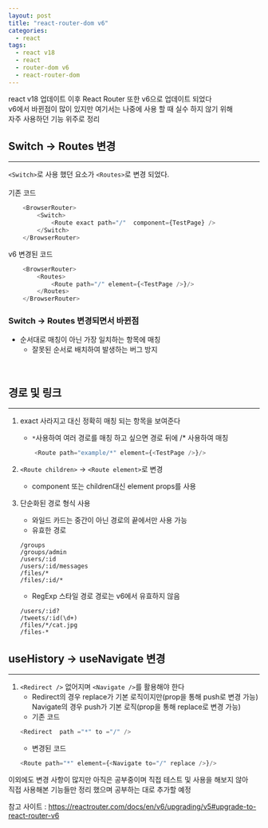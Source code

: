 ```yaml
---
layout: post
title: "react-router-dom v6"
categories:
  - react
tags:
  - react v18
  - react
  - router-dom v6
  - react-router-dom
---
```


react v18 업데이트 이후 React Router 또한 v6으로 업데이트 되었다  
v6에서 바뀐점이 많이 있지만 여기서는 나중에 사용 할 때 실수 하지 않기 위해   
자주 사용하던 기능 위주로 정리

## Switch -> Routes 변경 
---
`<Switch>`로 사용 했던 요소가 `<Routes>`로 변경 되었다.  
<br />
기존 코드 
```javascript
    <BrowserRouter>
        <Switch>
            <Route exact path="/"  component={TestPage} />
        </Switch>
    </BrowserRouter>
```

v6 변경된 코드
```javascript
    <BrowserRouter>
        <Routes>
            <Route path="/" element={<TestPage />}/>
        </Routes>
    </BrowserRouter>
```
### Switch -> Routes 변경되면서 바뀐점 
- 순서대로 매칭이 아닌 가장 일치하는 항목에 매칭
    - 잘못된 순서로 배치하여 발생하는 버그 방지

<br/>

## 경로 및 링크 
---

1. exact 사라지고 대신 정확히 매칭 되는 항목을 보여준다 
    - `*`사용하여 여러 경로를 매칭 하고 싶으면 경로 뒤에 /* 사용하여 매칭 
    ```javascript
        <Route path="example/*" element={<TestPage />}/>
    ```
2. `<Route children>` -> `<Route element>`로 변경 
    - component 또는 children대신 element props를 사용 

3. 단순화된 경로 형식 사용
    - 와일드 카드는 중간이 아닌 경로의 끝에서만 사용 가능
    - 유효한 경로
    ```
    /groups
    /groups/admin
    /users/:id
    /users/:id/messages
    /files/*
    /files/:id/*
    ```
    - RegExp 스타일 경로 경로는 v6에서 유효하지 않음
    ```
    /users/:id?
    /tweets/:id(\d+)
    /files/*/cat.jpg
    /files-*
    ```

## useHistory -> useNavigate 변경 
---
1. `<Redirect />` 없어지며 `<Navigate />`를 활용해야 한다
    - Redirect의 경우 replace가 기본 로직이지만(prop을 통해 push로 변경 가능)  
    Navigate의 경우 push가 기본 로직(prop을 통해 replace로 변경 가능)    
    - 기존 코드 
    ```javascript
    <Redirect  path ="*" to ="/" />
    ```
    - 변경된 코드
    ```javascript
    <Route path="*" element={<Navigate to="/" replace />}/>
    ```

이외에도 변경 사항이 많지만 아직은 공부중이며 직접 테스트 및 사용을 해보지 않아    
직접 사용해본 기능들만 정리 했으며 공부하는 대로 추가할 예정 

참고 사이트 : https://reactrouter.com/docs/en/v6/upgrading/v5#upgrade-to-react-router-v6
